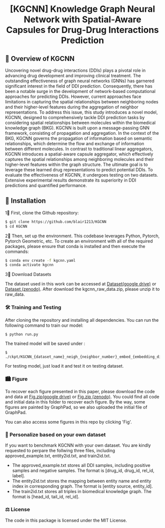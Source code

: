 <h1 align="center">
  [KGCNN] Knowledge Graph Neural Network with Spatial-Aware Capsules for Drug-Drug Interactions Prediction
</h1>

## 👀 Overview of KGCNN

Uncovering novel drug-drug interactions (DDIs) plays a pivotal role in advancing drug development and improving clinical treatment. The outstanding effectiveness of graph neural networks (GNNs) has garnered significant interest in the field of DDI prediction. Consequently, there has been a notable surge in the development of network-based computational approaches for predicting DDIs. However, current approaches face limitations in capturing the spatial relationships between neighboring nodes and their higher-level features during the aggregation of neighbor representations. To address this issue, this study introduces a novel model, KGCNN, designed to comprehensively tackle DDI prediction tasks by considering spatial relationships between molecules within the biomedical knowledge graph (BKG). KGCNN is built upon a message-passing GNN framework, consisting of propagation and aggregation. In the context of the BKG, KGCNN governs the propagation of information based on semantic relationships, which determine the flow and exchange of information between different molecules. In contrast to traditional linear aggregators, KGCNN introduces a spatial-aware capsule aggregator, which effectively captures the spatial relationships among neighboring molecules and their higher-level features within the graph structure. The ultimate goal is to leverage these learned drug representations to predict potential DDIs. To evaluate the effectiveness of KGCNN, it undergoes testing on two datasets. Extensive experimental results demonstrate its superiority in DDI predictions and quantified performance. 

## 🚀 Installation

1⃣️ First, clone the Github repository:

```bash
$ git clone https://github.com/blair1213/KGCNN
$ cd KGCNN
```

2⃣️ Then, set up the environment. This codebase leverages Python, Pytorch, Pytorch Geometric, etc. To create an environment with all of the required packages, please ensure that conda is installed and then execute the commands:

```bash
$ conda env create -f kgcnn.yaml
$ conda activate kgcnn
```
3⃣️ Download Datasets

The dataset used in this work can be accessed at [Dataset(google drive)](https://drive.google.com/file/d/1zrMvnvbG2Ln6kfsVY47HPDJl1Iu0fWGC/view?usp=share_link) or [Dataset (zenodo)](https://zenodo.org/records/11529900). After download the kgcnn_raw_data.zip, please unzip it to raw_data.

### 🛠️ Training and Testing

After cloning the repository and installing all dependencies. You can run the following command to train our model:

```
$ python run.py
```
The trained model will be saved under :
```
$ ./ckpt/KGCNN_{dataset_name}_neigh_{neighbor_number}_embed_{embedding_dimension}_depth_{network_layer}_optimizer_adam_lr_{lr}_batch_size_{bz}_epoch_{epoch_num}.hdf5
```
For testing model, just load it and test it on testing dataset.

### 🏙️ Figure 

To recover each figure presented in this paper, please download the code and data at [Fig.zip(google drive)](https://drive.google.com/file/d/1sCM8xh9tdyhAU0fHUPiyVbJwQeKvBwu2/view?usp=sharing) or [Fig.zip (zenodo)](https://zenodo.org/records/11554803). You could find all code and initial data in this folder to recover each figure. By the way, some figures are painted by GraphPad, so we also uploaded the initial file of GraphPad. 

You can also access some figures in this repo by clicking 'Fig'.

### 🌟 Personalize based on your own dataset

If you want to benchmark KGCNN with your own dataset. You are kindly requested to perpare the follwing three files, including approved_example.txt, entity2id.txt, and train2id.txt.

- The approved_example.txt stores all DDI samples, including positive samples and negative samples. The format is [drug_id, drug_id, rel_id, label].
- The entity2id.txt stores the mapping between entity name and entity index in corresponding graph. The format is [entity source, entity_id].
- The train2id.txt stores all triples in biomedical knowledge graph. The format is [head_id, tail_id, rel_id].


### ⚖️ License

The code in this package is licensed under the MIT License.

</details>
